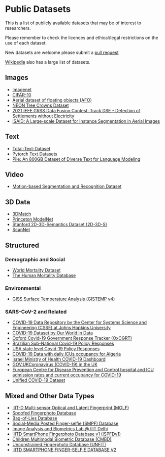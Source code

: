 # Public Datasets
This is a list of publicly available datasets that may be of interest to researchers. 

Please remember to check the licences and ethical/legal restrictions on the use of each dataset.

New datasets are welcome please submit a [pull request](https://github.com/kierenAW/public_datasets/pulls)

[Wikipedia](https://en.wikipedia.org/wiki/List_of_datasets_for_machine-learning_research) also has a large list of datasets.

## Images
* [Imagenet](http://image-net.org/)
* [CIFAR-10](https://www.cs.toronto.edu/~kriz/cifar.html)
* [Aerial dataset of floating objects (AFO)](https://www.kaggle.com/jangsienicajzkowy/afo-aerial-dataset-of-floating-objects)
* [NEON Tree Crowns Dataset](https://www.kaggle.com/jangsienicajzkowy/afo-aerial-dataset-of-floating-objects)
* [2021 IEEE GRSS Data Fusion Contest: Track DSE - Detection of Settlements without Electricity](https://www.grss-ieee.org/community/technical-committees/2021-ieee-grss-data-fusion-contest-track-dse/)
* [iSAID: A Large-scale Dataset for Instance Segmentation in Aerial Images](https://captain-whu.github.io/iSAID/dataset.html)

## Text
* [Total-Text-Dataset](https://github.com/cs-chan/Total-Text-Dataset)
* [Pytorch Text Datasets](https://pytorch.org/text/stable/datasets.html)
* [Pile: An 800GB Dataset of Diverse Text for Language Modeling](https://pile.eleuther.ai/)

## Video
* [Motion-based Segmentation and Recognition Dataset](https://mi.eng.cam.ac.uk/research/projects/VideoRec/CamVid/)

## 3D Data
* [3DMatch](http://3dmatch.cs.princeton.edu/)
* [Princeton ModelNet](https://modelnet.cs.princeton.edu/)
* [Stanford 2D-3D-Semantics Dataset (2D-3D-S)](http://buildingparser.stanford.edu/dataset.html)
* [ScanNet](http://www.scan-net.org/)

## Structured

### Demographic and Social
* [World Mortality Dataset](https://github.com/akarlinsky/world_mortality)
* [The Human Mortality Database](https://www.mortality.org/)

### Environmental
* [GISS Surface Temperature Analysis (GISTEMP v4)](https://data.giss.nasa.gov/gistemp/)

### SARS-CoV-2 and Related 
* [COVID-19 Data Repository by the Center for Systems Science and Engineering (CSSE) at Johns Hopkins University](https://github.com/CSSEGISandData/COVID-19)
* [COVID-19 Dataset by Our World in Data](https://github.com/owid/covid-19-data)
* [Oxford Covid-19 Government Response Tracker (OxCGRT)](https://github.com/OxCGRT/covid-policy-tracker)
* [Brazilian Sub-National Covid-19 Policy Responses](https://github.com/OxCGRT/Brazil-covid-policy)
* [USA state level Covid-19 Policy Responses](https://github.com/OxCGRT/USA-covid-policy)
* [COVID-19 Data with daily ICUs occupancy for Algeria](https://github.com/yasserkaddour/covid19-icu-data-algeria)
* [Israel Ministry of Health COVID-19 Dashboard](https://datadashboard.health.gov.il/COVID-19/general)
* [GOV.UKCoronavirus (COVID-19) in the UK](https://coronavirus.data.gov.uk/details/healthcare)
* [European Centre for Disease Prevention and Control hospital and ICU admission rates and current occupancy for COVID-19](https://www.ecdc.europa.eu/en/publications-data/download-data-hospital-and-icu-admission-rates-and-current-occupancy-covid-19)
* [Unified COVID-19 Dataset](https://github.com/CSSEGISandData/COVID-19_Unified-Dataset)

## Mixed and Other Data Types
* [IIIT-D Multi-sensor Optical and Latent Fingerprint (MOLF)](http://www.iab-rubric.org/resources/molf.html)
* [Spoofed Fingerphoto Database](http://iab-rubric.org/resources/sfd.html)
* [Bag-of-Lies Database](http://iab-rubric.org/resources/BagLies.html)
* [Social-Media Posted Finger-selfie (SMPF) Database](http://iab-rubric.org/resources/smpf.html)
* [Image Analysis and Biometrics Lab @ IIIT Delhi](http://www.iab-rubric.org/resources/mlfpd.html)
* [IIITD SmartPhone Fingerphoto Database v1 (ISPFDv1)](http://iab-rubric.org/resources/spfd.html)
* [Children Multimodal Biometric Database (CMBD)](http://iab-rubric.org/resources/CMBD.html)
* [Unconstrained Fingerphoto Database (UNFIT)](http://iab-rubric.org/resources/UNFIT.html)
* [IIITD SMARTPHONE FINGER-SELFIE DATABASE V2](http://iab-rubric.org/resources/spfd2.html)

